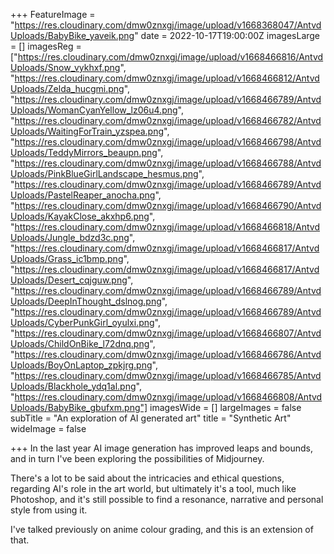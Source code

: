 +++
FeatureImage = "https://res.cloudinary.com/dmw0znxgj/image/upload/v1668368047/AntvdUploads/BabyBike_yaveik.png"
date = 2022-10-17T19:00:00Z
imagesLarge = []
imagesReg = ["https://res.cloudinary.com/dmw0znxgj/image/upload/v1668466816/AntvdUploads/Snow_vykhxf.png", "https://res.cloudinary.com/dmw0znxgj/image/upload/v1668466812/AntvdUploads/Zelda_hucgmi.png", "https://res.cloudinary.com/dmw0znxgj/image/upload/v1668466789/AntvdUploads/WomanCyanYellow_lz06u4.png", "https://res.cloudinary.com/dmw0znxgj/image/upload/v1668466782/AntvdUploads/WaitingForTrain_yzspea.png", "https://res.cloudinary.com/dmw0znxgj/image/upload/v1668466798/AntvdUploads/TeddyMirrors_beaupn.png", "https://res.cloudinary.com/dmw0znxgj/image/upload/v1668466788/AntvdUploads/PinkBlueGirlLandscape_hesmus.png", "https://res.cloudinary.com/dmw0znxgj/image/upload/v1668466789/AntvdUploads/PastelReaper_anocha.png", "https://res.cloudinary.com/dmw0znxgj/image/upload/v1668466790/AntvdUploads/KayakClose_akxhp6.png", "https://res.cloudinary.com/dmw0znxgj/image/upload/v1668466818/AntvdUploads/Jungle_bdzd3c.png", "https://res.cloudinary.com/dmw0znxgj/image/upload/v1668466817/AntvdUploads/Grass_ic1bmp.png", "https://res.cloudinary.com/dmw0znxgj/image/upload/v1668466817/AntvdUploads/Desert_cqjguw.png", "https://res.cloudinary.com/dmw0znxgj/image/upload/v1668466789/AntvdUploads/DeepInThought_dslnog.png", "https://res.cloudinary.com/dmw0znxgj/image/upload/v1668466789/AntvdUploads/CyberPunkGirl_oyulxi.png", "https://res.cloudinary.com/dmw0znxgj/image/upload/v1668466807/AntvdUploads/ChildOnBike_l72dnq.png", "https://res.cloudinary.com/dmw0znxgj/image/upload/v1668466786/AntvdUploads/BoyOnLaptop_zpkjrg.png", "https://res.cloudinary.com/dmw0znxgj/image/upload/v1668466785/AntvdUploads/Blackhole_ydq1al.png", "https://res.cloudinary.com/dmw0znxgj/image/upload/v1668466808/AntvdUploads/BabyBike_gbufxm.png"]
imagesWide = []
largeImages = false
subTitle = "An exploration of AI generated art"
title = "Synthetic Art"
wideImage = false

+++
In the last year AI image generation has improved leaps and bounds, and in turn I've been exploring the possibilities of Midjourney.

There's a lot to be said about the intricacies and ethical questions, regarding AI's role in the art world, but ultimately it's a tool, much like Photoshop, and it's still possible to find a resonance, narrative and personal style from using it.

I've talked previously on anime colour grading, and this is an extension of that.